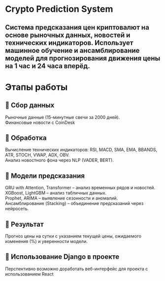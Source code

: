 # Crypto Prediction System

## Система предсказания цен криптовалют на основе рыночных данных, новостей и технических индикаторов. Использует машинное обучение и ансамблирование моделей для прогнозирования движения цены на 1 час и 24 часа вперёд.

# Этапы работы
## 🔹 Сбор данных
Рыночные данные (15-минутные свечи за 2000 дней).  
Финансовые новости с CoinDesk
## 🔹 Обработка
Вычисление технических индикаторов: RSI, MACD, SMA, EMA, BBANDS, ATR, STOCH, VWAP, ADX, OBV.  
Анализ новостного фона через NLP (VADER, BERT).
## 🔹 Модели предсказания
GRU with Attention, Transformer – анализ временных рядов и новостей.  
XGBoost, LightGBM – анализ табличных данных.  
Prophet, ARIMA – выявление сезонности и аномалий.  
Ансамблирование (Stacking) – объединение предсказаний через нейросеть.  
## 🔹 Результат
Прогноз цены на сутки с указанием текущей цены, ожидаемого изменения (%) и уверенности модели.
## 🔹 Использование Django в проекте
Перспективно возможно доработать веб-интерфейс для проекта с использованием React
